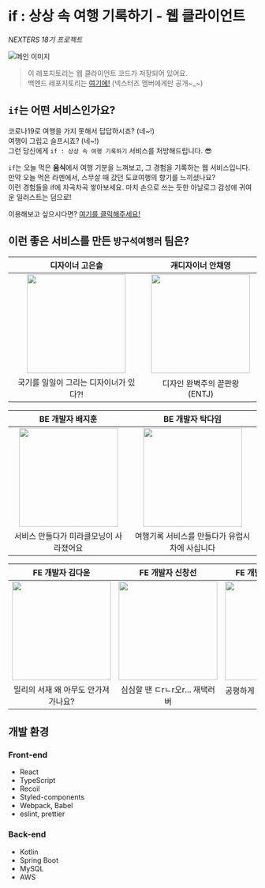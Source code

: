 # if : 상상 속 여행 기록하기 - 웹 클라이언트
_NEXTERS 18기 프로젝트_

![메인 이미지](https://user-images.githubusercontent.com/43198553/108241758-84f76580-718f-11eb-913a-d15f478311e8.png)

> 이 레포지토리는 웹 클라이언트 코드가 저장되어 있어요.<br>
> 백엔드 레포지토리는 [여기에!](https://github.com/Nexters/TRIP-IN-MY-ROOM-SERVER) (넥스터즈 멤버에게만 공개~_~)

## `if`는 어떤 서비스인가요?

코로나19로 여행을 가지 못해서 답답하시죠? (네~!)<br>
여행이 그립고 슬프시죠? (네~!)<br>
그런 당신에게 `if : 상상 속 여행 기록하기` 서비스를 처방해드립니다. 😎

`if`는 오늘 먹은 **음식**에서 여행 기분을 느껴보고,  그 경험을 기록하는 웹 서비스입니다.<br>
만약 오늘 먹은 라멘에서, 스무살 때 갔던 도쿄여행의 향기를 느끼셨나요?<br>
이런 경험들을 if에 차곡차곡 쌓아보세요. 마치 손으로 쓰는 듯한 아날로그 감성에 귀여운 일러스트는 덤으로!

이용해보고 싶으시다면? [여기를 클릭해주세요!](배포URL)

## 이런 좋은 서비스를 만든 `방구석여행러` 팀은?

디자이너 고은솔 | ~~개~~디자이너 안채영
| :---: | :---: |
<img src='https://user-images.githubusercontent.com/43198553/108575530-e2d9a800-735d-11eb-98ce-1c16beb5bc7e.PNG' width='200px'> | <img src='https://user-images.githubusercontent.com/43198553/108575549-f7b63b80-735d-11eb-9b98-68d223fd3e00.png' width='200px'> 
국기를 일일이 그리는 디자이너가 있다?! | 디자인 완벽주의 끝판왕 (ENTJ)

BE 개발자 배지훈 | BE 개발자 탁다임
| :---: | :---: |
<img src='' width='200px'> | <img src='' width='200px'>
서비스 만들다가 미라클모닝이 사라졌어요 | 여행기록 서비스를 만들다가 유럽시차에 사십니다

FE 개발자 김다윤 | FE 개발자 신창선 | FE 개발자 안샛별 (PM)
| :---: | :---: | :---: |
<img src='https://user-images.githubusercontent.com/43198553/108575579-14527380-735e-11eb-8ac1-f5c96620060f.jpeg' width='200px'>  | <img src='' width='200px'>  | <img src='https://user-images.githubusercontent.com/43198553/108575619-321fd880-735e-11eb-8de5-7d91fb0b1a7e.png' width='200px'> 
밀리의 서재 왜 아무도 안가져가나요? | 심심할 땐 ㄷrㄴr오r... 재택러버 | 공평하게 PM 일을 ~~미뤄~~나눠요^^

## 개발 환경

### Front-end

- React
- TypeScript
- Recoil
- Styled-components
- Webpack, Babel
- eslint, prettier

### Back-end

- Kotlin
- Spring Boot
- MySQL
- AWS
